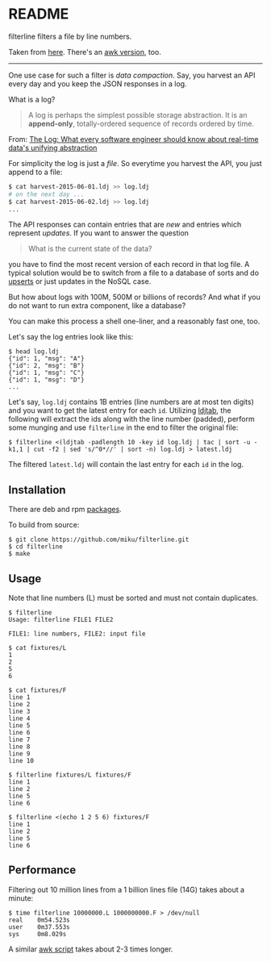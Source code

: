 README
======

filterline filters a file by line numbers.

Taken from [here](http://unix.stackexchange.com/questions/209404/filter-file-by-line-number). There's an [awk version](https://gist.github.com/miku/bc8315b10413203b31de), too.

----

One use case for such a filter is *data compaction*. Say, you harvest an API every day and you keep the JSON responses in a log.

What is a log?

> A log is perhaps the simplest possible storage abstraction. It is an **append-only**, totally-ordered sequence of records ordered by time.

From: [The Log: What every software engineer should know about real-time data's unifying abstraction](https://engineering.linkedin.com/distributed-systems/log-what-every-software-engineer-should-know-about-real-time-datas-unifying)

For simplicity the log is just a *file*. So everytime you harvest the API, you just append to a file:

```sh
$ cat harvest-2015-06-01.ldj >> log.ldj
# on the next day ...
$ cat harvest-2015-06-02.ldj >> log.ldj
...
```

The API responses can contain entries that are *new* and entries which represent *updates*. If you want to answer the question

> What is the current state of the data?

you have to find the most recent version of each record in that log file. A typical solution would be to switch from a file to a database of sorts and do [upserts](https://wiki.postgresql.org/wiki/UPSERT#.22UPSERT.22_definition) or just updates in the NoSQL case.

But how about logs with 100M, 500M or billions of records? And what if you do not want to run extra component, like a database?

You can make this process a shell one-liner, and a reasonably fast one, too.

Let's say the log entries look like this:

	$ head log.ldj
	{"id": 1, "msg": "A"}
	{"id": 2, "msg": "B"}
	{"id": 1, "msg": "C"}
	{"id": 1, "msg": "D"}
	...

Let's say, `log.ldj` contains 1B entries (line numbers are at most ten digits) and you want to get the latest entry for each `id`. Utilizing [ldjtab](https://github.com/miku/ldjtab), the following will extract the ids along with the line number (padded), perform some munging and use `filterline` in the end to filter the original file:

	$ filterline <(ldjtab -padlength 10 -key id log.ldj | tac | sort -u -k1,1 | cut -f2 | sed 's/^0*//' | sort -n) log.ldj > latest.ldj

The filtered `latest.ldj` will contain the last entry for each `id` in the log.

Installation
------------

There are deb and rpm [packages](https://github.com/miku/filterline/releases).

To build from source:

	$ git clone https://github.com/miku/filterline.git
	$ cd filterline
	$ make

Usage
-----

Note that line numbers (L) must be sorted and must not contain duplicates.

    $ filterline
    Usage: filterline FILE1 FILE2

    FILE1: line numbers, FILE2: input file

    $ cat fixtures/L
    1
    2
    5
    6

    $ cat fixtures/F
    line 1
    line 2
    line 3
    line 4
    line 5
    line 6
    line 7
    line 8
    line 9
    line 10

    $ filterline fixtures/L fixtures/F
    line 1
    line 2
    line 5
    line 6

    $ filterline <(echo 1 2 5 6) fixtures/F
    line 1
    line 2
    line 5
    line 6

Performance
-----------

Filtering out 10 million lines from a 1 billion lines file (14G) takes about a minute:

    $ time filterline 10000000.L 1000000000.F > /dev/null
    real    0m54.523s
    user    0m37.553s
    sys     0m8.029s

A similar [awk script](https://gist.github.com/miku/bc8315b10413203b31de) takes about 2-3 times longer.
